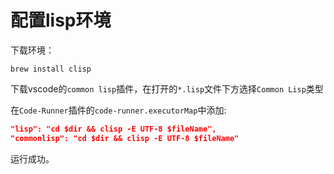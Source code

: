 # 配置lisp环境

下载环境：

`brew install clisp`

下载vscode的`common lisp`插件，在打开的`*.lisp`文件下方选择`Common Lisp`类型

在`Code-Runner`插件的`code-runner.executorMap`中添加:

```json
"lisp": "cd $dir && clisp -E UTF-8 $fileName",
"commonlisp": "cd $dir && clisp -E UTF-8 $fileName"
```

运行成功。